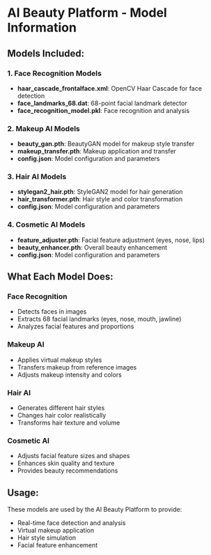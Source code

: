 
# AI Beauty Platform - Model Information

## Models Included:

### 1. Face Recognition Models
- **haar_cascade_frontalface.xml**: OpenCV Haar Cascade for face detection
- **face_landmarks_68.dat**: 68-point facial landmark detector  
- **face_recognition_model.pkl**: Face recognition and analysis

### 2. Makeup AI Models
- **beauty_gan.pth**: BeautyGAN model for makeup style transfer
- **makeup_transfer.pth**: Makeup application and transfer
- **config.json**: Model configuration and parameters

### 3. Hair AI Models
- **stylegan2_hair.pth**: StyleGAN2 model for hair generation
- **hair_transformer.pth**: Hair style and color transformation
- **config.json**: Model configuration and parameters

### 4. Cosmetic AI Models
- **feature_adjuster.pth**: Facial feature adjustment (eyes, nose, lips)
- **beauty_enhancer.pth**: Overall beauty enhancement
- **config.json**: Model configuration and parameters

## What Each Model Does:

### Face Recognition
- Detects faces in images
- Extracts 68 facial landmarks (eyes, nose, mouth, jawline)
- Analyzes facial features and proportions

### Makeup AI
- Applies virtual makeup styles
- Transfers makeup from reference images
- Adjusts makeup intensity and colors

### Hair AI
- Generates different hair styles
- Changes hair color realistically
- Transforms hair texture and volume

### Cosmetic AI
- Adjusts facial feature sizes and shapes
- Enhances skin quality and texture
- Provides beauty recommendations

## Usage:
These models are used by the AI Beauty Platform to provide:
- Real-time face detection and analysis
- Virtual makeup application
- Hair style simulation
- Facial feature enhancement
